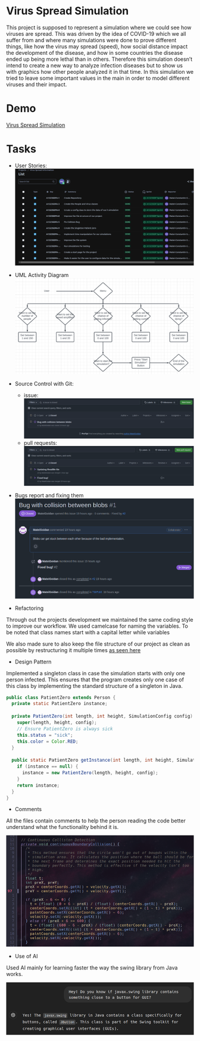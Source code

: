 # Virus Spread Simulation
This project is supposed to represent a simulation where we could see how viruses are spread. This was driven by the idea of COVID-19 which we all suffer from and where many simulations were done to prove different things, like how the virus may spread (speed), how social distance impact the development of the disease, and how in some countries the disease ended up being more lethal than in others. Therefore this simulation doesn’t intend to create a new way to analyze infection diseases but to show us with graphics how other people analyzed it in that time. In this simulation we tried to leave some important values in the main in order to model different viruses and their impact.

# Demo
[Virus Spread Simulation](https://youtu.be/e9jqFZ_7i00)

# Tasks
- User Stories:
  ![alt text](ProjPictures/UserPoint.png)

- UML Activity Diagram
  ![alt text](ProjPictures/UMLDiagram.png)

- Source Control with Git:
  - issue:
  ![alt text](ProjPictures/Issues.png)
  - pull requests:
  ![alt text](ProjPictures/PullRequest.png)

- Bugs report and fixing them
  ![alt image](ProjPictures/Bug.png)

- Refactoring

Through out the projects development we maintained the same coding style to improve our workflow. We used camelcase for naming the variables. To be noted that class names start with a capital letter while variables 

We also made sure to also keep the file structure of our project as clean as possible by restructuring it multiple times [as seen here](https://github.com/MarianaValle99/Programming/commit/471a407fa69521fd6b957ea11c493202a6f265de)

- Design Pattern

Implemented a singleton class in case the simulation starts with only one person infected. This ensures that the program creates only one case of this class by implementing the standard structure of a singleton in Java.
```java 
public class PatientZero extends Person {
  private static PatientZero instance;

  private PatientZero(int length, int height, SimulationConfig config) {
    super(length, height, config);
    // Ensure PatientZero is always sick
    this.status = "sick";
    this.color = Color.RED;
  }

  public static PatientZero getInstance(int length, int height, SimulationConfig config) {
    if (instance == null) {
      instance = new PatientZero(length, height, config);
    }
    return instance;
  }
}
```

- Comments 

All the files contain comments to help the person reading the code better understand what the functionality behind it is.

![alt text](ProjPictures/Comments.png)

- Use of AI

Used AI mainly for learning faster the way the swing library from Java works.
  
![alt text](ProjPictures/UseOfAI.png)
